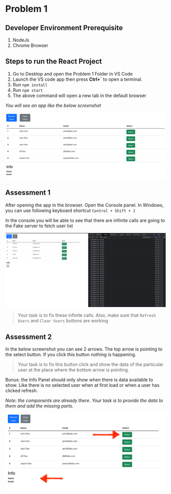# Problem 1

## Developer Environment Prerequisite

1. NodeJs
3. Chrome Browser

## Steps to run the React Project

1. Go to Desktop and open the Problem 1 Folder in VS Code
2. Launch the VS code app then press **Ctrl+`** to open a terminal.
3. Run `npm install`
4. Run `npm start`
5. The above command will open a new tab in the default browser

_You will see an app like the below screenshot_

![Screenshot 2022-02-11 at 5.23.32 PM.png](doc-assets/Screenshot_2022-02-11_at_5.23.32_PM.png)

## Assessment 1

After opening the app in the browser. Open the Console panel. In Windows, you can use following keyboard shortcut `Control + Shift + J`

In the console you will be able to see that there are infinite calls are going to the Fake server to fetch user list

![Screenshot 2022-02-11 at 5.26.35 PM.png](doc-assets/Screenshot_2022-02-11_at_5.26.35_PM.png)

> Your task is to fix these infinite calls. Also, make sure that `Refresh Users` and `Clear Users` buttons are working

## Assessment 2

In the below screenshot you can see 2 arrows. The top arrow is pointing to the select button. If you click this button nothing is happening.

> Your task is to fix this button click and show the data of the particular user at the place where the bottom arrow is pointing.

Bonus: the Info Panel should only show when there is data available to show. Like there is no selected user when at first load or when a user has clicked refresh.

>

_Note: the components are already there. Your task is to provide the data to them and add the missing parts._

![Screenshot 2022-02-11 at 5.30.27 PM.png](doc-assets/Screenshot_2022-02-11_at_5.30.27_PM.png)
